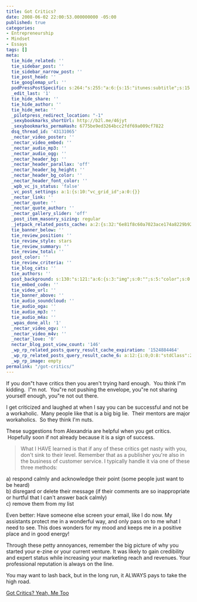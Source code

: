 ```yaml
---
title: Got Critics?
date: 2008-06-02 22:00:53.000000000 -05:00
published: true
categories:
- Entrepreneurship
- Mindset
- Essays
tags: []
meta:
  tie_hide_related: ''
  tie_sidebar_post: ''
  tie_sidebar_narrow_post: ''
  tie_post_head: ''
  tie_googlemap_url: ''
  podPressPostSpecific: s:264:"s:255:"a:6:{s:15:"itunes:subtitle";s:15:"##PostExcerpt##";s:14:"itunes:summary";s:15:"##PostExcerpt##";s:15:"itunes:keywords";s:17:"##WordPressCats##";s:13:"itunes:author";s:10:"##Global##";s:15:"itunes:explicit";s:7:"Default";s:12:"itunes:block";s:7:"Default";}";";
  _edit_last: '1'
  tie_hide_share: ''
  tie_hide_author: ''
  tie_hide_meta: ''
  _pilotpress_redirect_location: "-1"
  _sexybookmarks_shortUrl: http://b2l.me/46jyt
  _sexybookmarks_permaHash: 6775be9ed3264bcc2fdf69a009cf7822
  dsq_thread_id: '43131065'
  _nectar_video_poster: ''
  _nectar_video_embed: ''
  _nectar_audio_mp3: ''
  _nectar_audio_ogg: ''
  _nectar_header_bg: ''
  _nectar_header_parallax: 'off'
  _nectar_header_bg_height: ''
  _nectar_header_bg_color: ''
  _nectar_header_font_color: ''
  _wpb_vc_js_status: 'false'
  _vc_post_settings: a:1:{s:10:"vc_grid_id";a:0:{}}
  _nectar_link: ''
  _nectar_quote: ''
  _nectar_quote_author: ''
  _nectar_gallery_slider: 'off'
  _post_item_masonry_sizing: regular
  _jetpack_related_posts_cache: a:2:{s:32:"6e81f8c60a7023ace174a8229b929eae";a:2:{s:7:"expires";i:1502366404;s:7:"payload";a:3:{i:0;a:1:{s:2:"id";i:872;}i:1;a:1:{s:2:"id";i:1170;}i:2;a:1:{s:2:"id";i:1853;}}}s:32:"8f6677c9d6b0f903e98ad32ec61f8deb";a:2:{s:7:"expires";i:1502366522;s:7:"payload";a:3:{i:0;a:1:{s:2:"id";i:673;}i:1;a:1:{s:2:"id";i:872;}i:2;a:1:{s:2:"id";i:1176;}}}}
  tie_banner_below: ''
  tie_review_position: ''
  tie_review_style: stars
  tie_review_summary: ''
  tie_review_total: ''
  post_color: ''
  tie_review_criteria: ''
  tie_blog_cats: ''
  tie_authors: ''
  post_background: s:130:"s:121:"a:6:{s:3:"img";s:0:"";s:5:"color";s:0:"";s:6:"repeat";s:0:"";s:10:"attachment";s:0:"";s:3:"hor";s:0:"";s:3:"ver";s:0:"";}";";
  tie_embed_code: ''
  tie_video_url: ''
  tie_banner_above: ''
  tie_audio_soundcloud: ''
  tie_audio_oga: ''
  tie_audio_mp3: ''
  tie_audio_m4a: ''
  _wpas_done_all: '1'
  _nectar_video_ogv: ''
  _nectar_video_m4v: ''
  _nectar_love: '0'
  nectar_blog_post_view_count: '146'
  _wp_rp_related_posts_query_result_cache_expiration: '1524884464'
  _wp_rp_related_posts_query_result_cache_6: a:12:{i:0;O:8:"stdClass":2:{s:7:"post_id";s:3:"872";s:5:"score";s:17:"82.51384889137249";}i:1;O:8:"stdClass":2:{s:7:"post_id";s:4:"1321";s:5:"score";s:18:"54.478472419792176";}i:2;O:8:"stdClass":2:{s:7:"post_id";s:4:"1027";s:5:"score";s:18:"54.478472419792176";}i:3;O:8:"stdClass":2:{s:7:"post_id";s:4:"1513";s:5:"score";s:18:"48.571127851020044";}i:4;O:8:"stdClass":2:{s:7:"post_id";s:3:"664";s:5:"score";s:18:"48.571127851020044";}i:5;O:8:"stdClass":2:{s:7:"post_id";s:4:"1192";s:5:"score";s:18:"42.901902002293866";}i:6;O:8:"stdClass":2:{s:7:"post_id";s:4:"1199";s:5:"score";s:17:"41.52954497991805";}i:7;O:8:"stdClass":2:{s:7:"post_id";s:3:"710";s:5:"score";s:17:"41.52954497991805";}i:8;O:8:"stdClass":2:{s:7:"post_id";s:3:"326";s:5:"score";s:17:"41.52954497991805";}i:9;O:8:"stdClass":2:{s:7:"post_id";s:4:"1363";s:5:"score";s:17:"40.71861476403739";}i:10;O:8:"stdClass":2:{s:7:"post_id";s:4:"1229";s:5:"score";s:17:"40.71861476403739";}i:11;O:8:"stdClass":2:{s:7:"post_id";s:4:"4550";s:5:"score";s:18:"39.346257741661574";}}
  _wp_rp_image: empty
permalink: "/got-critics/"
---
```

If you don"t have critics then you aren't trying hard enough.  You think I"m kidding.  I"m not.  You"re not pushing the envelope, you"re not sharing yourself enough, you"re not out there.

I get criticized and laughed at when I say you can be successful and not be a workaholic.  Many people like that is a big big lie.  Their mentors are major workaholics.  So they think I'm nuts.

These suggestions from Alexandria are helpful when you get critics.  Hopefully soon if not already because it is a sign of success.</p>
>What I HAVE learned is that if any of these critics get nasty with you, don't sink to their level. Remember that as a publisher you're also in the business of customer service. I typically handle it via one of these three methods:

a) respond calmly and acknowledge their point (some people just want to be heard)<br />
b) disregard or delete their message (if their comments are so inappropriate or hurtful that I can't answer back calmly)<br />
c) remove them from my list

Even better: Have someone else screen your email, like I do now. My assistants protect me in a wonderful way, and only pass on to me what I need to see. This does wonders for my mood and keeps me in a positive place and in good energy!

Through these petty annoyances, remember the big picture of why you started your e-zine or your current venture. It was likely to gain credibility and expert status while increasing your marketing reach and revenues. Your professional reputation is always on the line.

You may want to lash back, but in the long run, it ALWAYS pays to take the high road.</p></blockquote>
<p><a href="http://bsetc.ca/blog/2008/05/29/got-critics-yeah-me-too" rel="nofollow">Got Critics? Yeah, Me Too</a></p>
